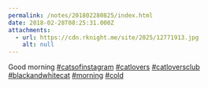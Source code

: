 ```yaml
---
permalink: /notes/201802280825/index.html
date: 2018-02-28T08:25:31.000Z
attachments:
  - url: https://cdn.rknight.me/site/2025/12771913.jpg
    alt: null
---
```


Good morning <a href="https://pixelfed.social/discover/tags/catsofinstagram?src=hash" title="#catsofinstagram" class="u-url hashtag" rel="external nofollow noopener">#catsofinstagram</a> <a href="https://pixelfed.social/discover/tags/catlovers?src=hash" title="#catlovers" class="u-url hashtag" rel="external nofollow noopener">#catlovers</a> <a href="https://pixelfed.social/discover/tags/catloversclub?src=hash" title="#catloversclub" class="u-url hashtag" rel="external nofollow noopener">#catloversclub</a> <a href="https://pixelfed.social/discover/tags/blackandwhitecat?src=hash" title="#blackandwhitecat" class="u-url hashtag" rel="external nofollow noopener">#blackandwhitecat</a> <a href="https://pixelfed.social/discover/tags/morning?src=hash" title="#morning" class="u-url hashtag" rel="external nofollow noopener">#morning</a> <a href="https://pixelfed.social/discover/tags/cold?src=hash" title="#cold" class="u-url hashtag" rel="external nofollow noopener">#cold</a>
